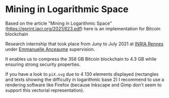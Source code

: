 # Mining in Logarithmic Space

Based on the article "Mining in Logarithmic Space" (https://eprint.iacr.org/2021/623.pdf) here is an implementation for Bitcoin blockchain

Research internship that took place from Juny to July 2021 at [INRIA Rennes](https://en.wikipedia.org/wiki/French_Institute_for_Research_in_Computer_Science_and_Automation) under [Emmanuelle Anceaume](https://people.irisa.fr/Emmanuelle.Anceaume/) supervision.

It enables us to compress the 358 GB Bitcoin blockchain to 4.3 GB while ensuring strong security properties.

If you have a look to `piX.svg` due to 4 130 elements displayed (rectangles and texts showing the difficulty in logarithmic base 2) I recommend to use a rendering software like Firefox (because Inkscape and Gimp don't seem to support this vectorial representation).
